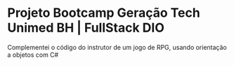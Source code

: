 # Projeto Bootcamp Geração Tech Unimed BH | FullStack DIO

Complementei o código do instrutor de um jogo de RPG, usando orientação a objetos com C# 
